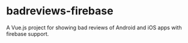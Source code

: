 # badreviews-firebase
A Vue.js project for showing bad reviews of Android and iOS apps with firebase support.
